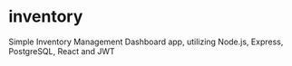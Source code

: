 # inventory
Simple Inventory Management Dashboard app, utilizing Node.js, Express, PostgreSQL, React and JWT
